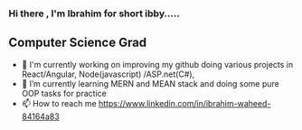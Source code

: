 ### Hi there , I'm Ibrahim for short ibby.....  

## Computer Science Grad
- 🔭 I'm currently working on improving my github doing various projects in React/Angular, Node(javascript) /ASP.net(C#), 
- 🌱 I’m currently learning MERN and MEAN stack and doing some pure OOP tasks for practice 
- 📫 How to reach me https://www.linkedin.com/in/ibrahim-waheed-84164a83


